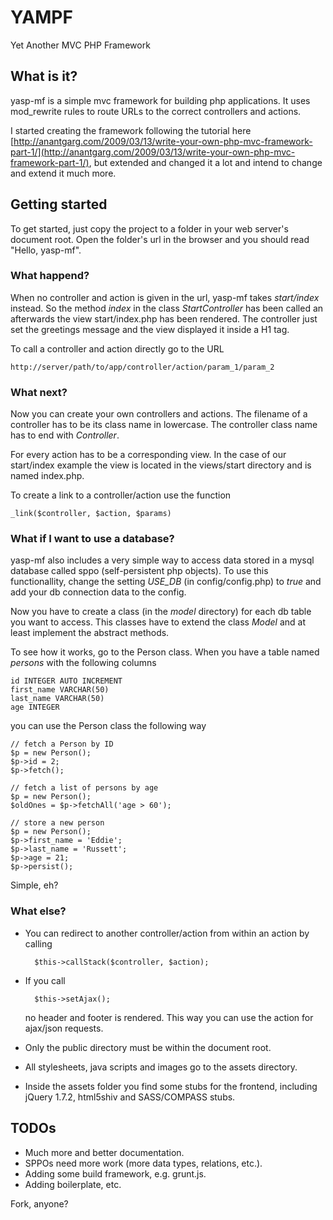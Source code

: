 YAMPF
=====

Yet Another MVC PHP Framework


What is it?
-----------

yasp-mf is a simple mvc framework for building php applications. 
It uses mod_rewrite rules to route URLs to the correct controllers and actions.

I started creating the framework following the tutorial here
[http://anantgarg.com/2009/03/13/write-your-own-php-mvc-framework-part-1/](http://anantgarg.com/2009/03/13/write-your-own-php-mvc-framework-part-1/),
but extended and changed it a lot and intend to change and extend it much more.

Getting started
---------------

To get started, just copy the project to a folder in your web server's document root. 
Open the folder's url in the browser and you should read "Hello, yasp-mf".

### What happend?

When no controller and action is given in the url, yasp-mf takes _start/index_ instead.
So the method _index_ in the class _StartController_ has been called an afterwards the
view start/index.php has been rendered. The controller just set the greetings message
and the view displayed it inside a H1 tag.

To call a controller and action directly go to the URL 

    http://server/path/to/app/controller/action/param_1/param_2

### What next?

Now you can create your own controllers and actions. The filename of a controller has to be its
class name in lowercase. The controller class name has to end with _Controller_.

For every action has to be a corresponding view. In the case of our start/index example the view is
located in the views/start directory and is named index.php.

To create a link to a controller/action use the function 
   
    _link($controller, $action, $params)

### What if I want to use a database?

yasp-mf also includes a very simple way to access data stored in a mysql database called sppo
(self-persistent php objects). To use this functionallity, change the setting _USE_DB_ 
(in config/config.php) to _true_ and add your db connection data to the config.

Now you have to create a class (in the _model_ directory) for each db table you want to access.
This classes have to extend the class _Model_ and at least implement the abstract methods.

To see how it works, go to the Person class. When you have a table named _persons_ with the 
following columns

    id INTEGER AUTO INCREMENT
    first_name VARCHAR(50)
    last_name VARCHAR(50)
    age INTEGER

you can use the Person class the following way

    // fetch a Person by ID
    $p = new Person();
    $p->id = 2;
    $p->fetch();

    // fetch a list of persons by age
    $p = new Person();
    $oldOnes = $p->fetchAll('age > 60');

    // store a new person
    $p = new Person();
    $p->first_name = 'Eddie';
    $p->last_name = 'Russett';
    $p->age = 21;
    $p->persist();
    
Simple, eh?

### What else?

- You can redirect to another controller/action from within an action by calling
    
        $this->callStack($controller, $action);

- If you call 
    
        $this->setAjax();

    no header and footer is rendered. This way you can use the action for ajax/json requests.

- Only the public directory must be within the document root.

- All stylesheets, java scripts and images go to the assets directory.

- Inside the assets folder you find some stubs for the frontend, including jQuery 1.7.2, html5shiv and SASS/COMPASS stubs.


TODOs
-----

- Much more and better documentation.
- SPPOs need more work (more data types, relations, etc.).
- Adding some build framework, e.g. grunt.js.
- Adding boilerplate, etc.

Fork, anyone?

